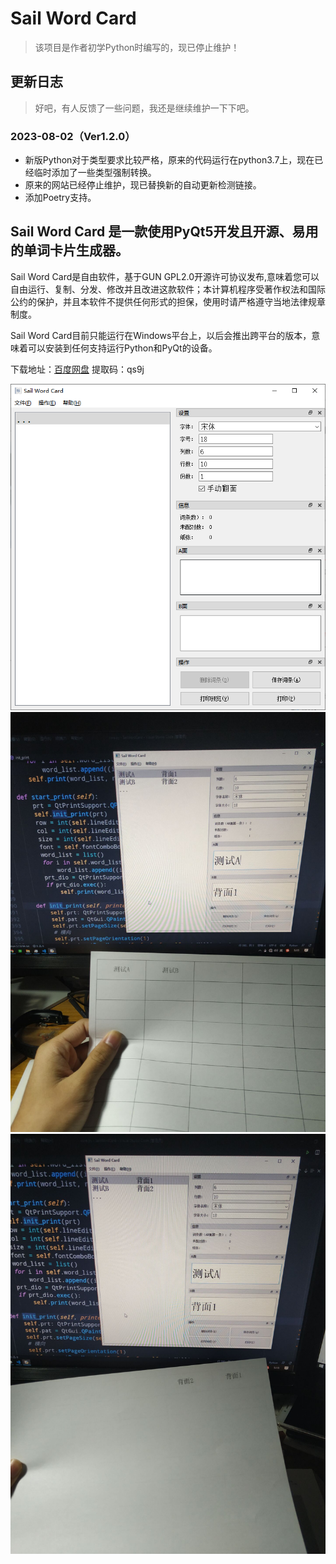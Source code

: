 # Sail Word Card

> 该项目是作者初学Python时编写的，现已停止维护！

## 更新日志

> 好吧，有人反馈了一些问题，我还是继续维护一下下吧。

### 2023-08-02（Ver1.2.0）
- 新版Python对于类型要求比较严格，原来的代码运行在python3.7上，现在已经临时添加了一些类型强制转换。
- 原来的网站已经停止维护，现已替换新的自动更新检测链接。
- 添加Poetry支持。

## Sail Word Card 是一款使用PyQt5开发且开源、易用的单词卡片生成器。

Sail Word Card是自由软件，基于GUN GPL2.0开源许可协议发布,意味着您可以自由运行、复制、分发、修改并且改进这款软件；本计算机程序受著作权法和国际公约的保护，并且本软件不提供任何形式的担保，使用时请严格遵守当地法律规章制度。

Sail Word Card目前只能运行在Windows平台上，以后会推出跨平台的版本，意味着可以安装到任何支持运行Python和PyQt的设备。

下载地址：[百度网盘](https://pan.baidu.com/s/1vufyv9yGrQ4DLcnec4Hi3A "百度网盘")    提取码：qs9j

![主界面]( https://raw.githubusercontent.com/Simgor001/WordCard/master/docs/main.png )
![效果1]( https://raw.githubusercontent.com/Simgor001/WordCard/master/docs/A.jpg )
![效果2]( https://raw.githubusercontent.com/Simgor001/WordCard/master/docs/B.jpg )

